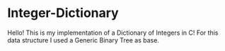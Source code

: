 # Integer-Dictionary
Hello! This is my implementation of a Dictionary of Integers in C! For this data structure I used a Generic Binary Tree as base. 
